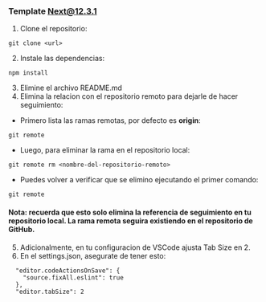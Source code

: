 ### Template Next@12.3.1

1. Clone el repositorio:
```console
git clone <url>
```  
2. Instale las dependencias:
```console
npm install
```
3. Elimine el archivo README.md
4. Elimina la relacion con el repositorio remoto para dejarle de hacer seguimiento:
- Primero lista las ramas remotas, por defecto es <b>origin</b>:
```console
git remote 
```
- Luego, para eliminar la rama en el repositorio local:
```console
git remote rm <nombre-del-repositorio-remoto> 
```
- Puedes volver a verificar que se elimino ejecutando el primer comando:
```console
git remote 
```

#### Nota: recuerda que esto solo elimina la referencia de seguimiento en tu repositorio local. La rama remota seguira existiendo en el repositorio de GitHub.

5. Adicionalmente, en tu configuracion de VSCode ajusta Tab Size en 2.
6. En el settings.json, asegurate de tener esto:
```console
  "editor.codeActionsOnSave": {
    "source.fixAll.eslint": true
  },
  "editor.tabSize": 2
```
